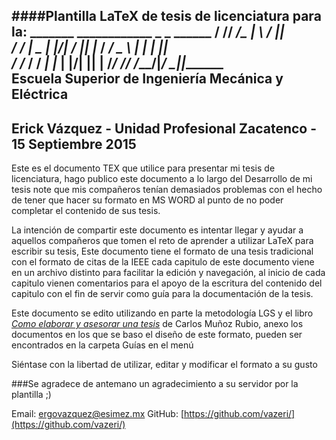 ####Plantilla LaTeX de tesis de licenciatura para la: 
                      _______ ____________  _    _ ______
                     /  ____//  ____/\_   \| \  / ||  ___\
                    /  /___  |  \__   | |\/|  \/  ||  |___
                   /   ___/  \___  \  | |  |      ||   ___\
                  /  /____  ____/  / _| |_ | |\/| ||  |____
                 /_______/ /______/ /_____/|_/  \_||_______\
             Escuela Superior de Ingeniería Mecánica y Eléctrica 
 -----------------------------------------------------------------------------
   Erick Vázquez  - Unidad Profesional Zacatenco - 15 Septiembre 2015
 -----------------------------------------------------------------------------
 Este es el documento TEX que utilice para presentar mi tesis de licenciatura, 
 hago publico este documento a lo largo del Desarrollo de mi tesis note que mis 
 compañeros tenían demasiados problemas con el hecho de tener que hacer su 
 formato en MS WORD al punto de no poder completar el contenido de sus tesis.

 La intención de compartir este documento es intentar llegar y ayudar a aquellos 
 compañeros que tomen el reto de aprender a utilizar LaTeX para escribir su tesis,
 Este documento tiene el formato de una tesis tradicional con el formato de citas 
 de la IEEE cada capitulo de este documento viene en un archivo distinto para 
 facilitar la edición y navegación, al inicio de cada  capitulo vienen comentarios
 para el apoyo de la escritura del contenido del capitulo con el fin de servir 
 como guía para la documentación de la tesis.

 Este documento se edito utilizando en parte la metodología LGS y el libro 
 [_Como elaborar y asesorar una tesis_](http://mx.casadellibro.com/libro-como-elaborar-y-asesorar-una-investigacion-de-tesis-2-ed/9786073204569/1836869) de Carlos Muñoz Rubio, 
 anexo los documentos en los que se baso el diseño de este formato, 
 pueden ser encontrados en la carpeta Guías en el menú 
 
 Siéntase con la libertad de utilizar, editar y modificar el formato a su gusto 

###Se agradece de antemano un agradecimiento a su servidor por la plantilla ;)

Email: [ergovazquez@esimez.mx](ergovazquez@esimez.mx)            GitHub: [https://github.com/vazeri/](https://github.com/vazeri/) 

